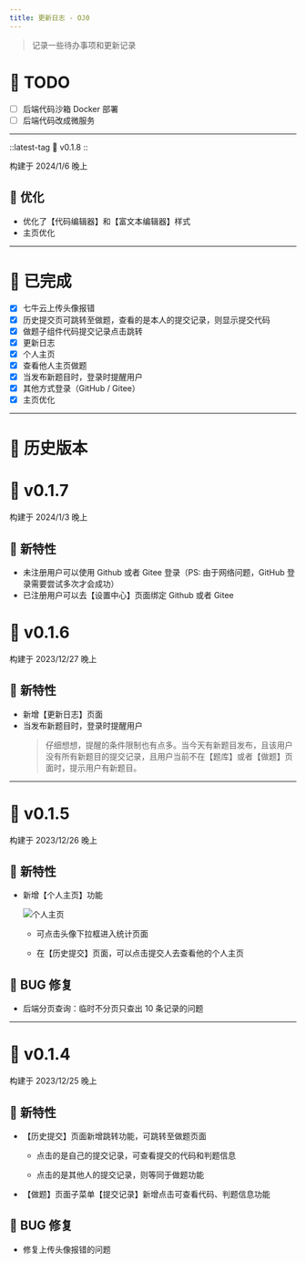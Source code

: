 ```yaml
--- 
title: 更新日志 - OJ0
---
```


> 记录一些待办事项和更新记录

# 🔖 TODO

- [ ] 后端代码沙箱 Docker 部署
- [ ] 后端代码改成微服务

--- 

::latest-tag
💎 v0.1.8
::

构建于 2024/1/6 晚上

## 🤪 优化

- 优化了【代码编辑器】和【富文本编辑器】样式
- 主页优化

--- 

# 🎇 已完成

- [x] 七牛云上传头像报错
- [x] 历史提交页可跳转至做题，查看的是本人的提交记录，则显示提交代码
- [x] 做题子组件代码提交记录点击跳转
- [x] 更新日志
- [x] 个人主页
- [x] 查看他人主页做题
- [x] 当发布新题目时，登录时提醒用户
- [x] 其他方式登录（GitHub / Gitee）
- [x] 主页优化

---

# 🦄 历史版本

# 💎 v0.1.7

构建于 2024/1/3 晚上

## 🚀 新特性

- 未注册用户可以使用 Github 或者 Gitee 登录（PS: 由于网络问题，GitHub 登录需要尝试多次才会成功） 
- 已注册用户可以去【设置中心】页面绑定 Github 或者 Gitee


# 💎 v0.1.6

构建于 2023/12/27 晚上

## 🚀 新特性

- 新增【更新日志】页面
- 当发布新题目时，登录时提醒用户
  > 仔细想想，提醒的条件限制也有点多。当今天有新题目发布，且该用户没有所有新题目的提交记录，且用户当前不在【题库】或者【做题】页面时，提示用户有新题目。

--- 

# 💎 v0.1.5

构建于 2023/12/26 晚上

## 🚀 新特性

- 新增【个人主页】功能

  ![个人主页](https://cdn.hilyc.cn/oj0/oj0-logs-summary.png)

  - 可点击头像下拉框进入统计页面

  - 在【历史提交】页面，可以点击提交人去查看他的个人主页 

## 🐞 BUG 修复

- 后端分页查询：临时不分页只查出 10 条记录的问题

---

# 💎 v0.1.4

构建于 2023/12/25 晚上

## 🚀 新特性

- 【历史提交】页面新增跳转功能，可跳转至做题页面
  - 点击的是自己的提交记录，可查看提交的代码和判题信息

  - 点击的是其他人的提交记录，则等同于做题功能

- 【做题】页面子菜单【提交记录】新增点击可查看代码、判题信息功能   

## 🐞 BUG 修复

- 修复上传头像报错的问题
